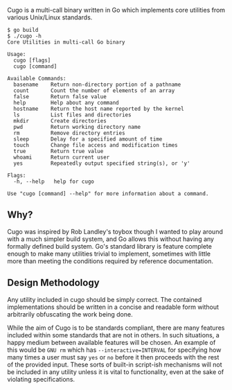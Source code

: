 Cugo is a multi-call binary written in Go which implements core utilities
from various Unix/Linux standards.

```
$ go build
$ ./cugo -h
Core Utilities in multi-call Go binary

Usage:
  cugo [flags]
  cugo [command]

Available Commands:
  basename    Return non-directory portion of a pathname
  count       Count the number of elements of an array
  false       Return false value
  help        Help about any command
  hostname    Return the host name reported by the kernel
  ls          List files and directories
  mkdir       Create directories
  pwd         Return working directory name
  rm          Remove directory entries
  sleep       Delay for a specified amount of time
  touch       Change file access and modification times
  true        Return true value
  whoami      Return current user
  yes         Repeatedly output specified string(s), or 'y'

Flags:
  -h, --help   help for cugo

Use "cugo [command] --help" for more information about a command.
```


## Why?
Cugo was inspired by Rob Landley's toybox though I wanted to play around
with a much simpler build system, and Go allows this without having any
formally defined build system. Go's standard library is feature complete
enough to make many utilities trivial to implement, sometimes with little
more than meeting the conditions required by reference documentation.


## Design Methodology
Any utility included in cugo should be simply correct. The contained
implementations should be written in a concise and readable form without
arbitrarily obfuscating the work being done.

While the aim of Cugo is to be standards compliant, there are many
features included within some standards that are not in others. In such
situations, a happy medium between available features will be chosen. An
example of this would be `GNU rm` which  has `--interactive=INTERVAL` for
specifying how many times a user must say `yes` or `no` before it then
proceeds with the rest of the provided input. These sorts of built-in
script-ish mechanisms will not be included in any utility unless it is
vital to functionality, even at the sake of violating specifications.
